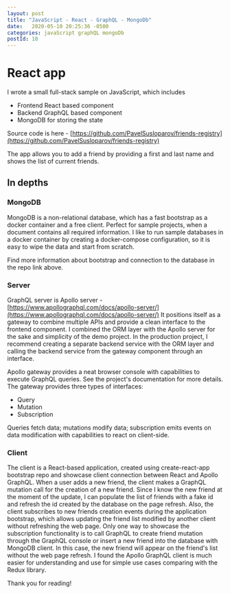 ```yaml
---
layout: post
title: "JavaScript - React - GraphQL - MongoDb"
date:   2020-05-10 20:25:36 -0500
categories: javaScript graphQL mongoDb
postId: 10
---
```


# React app

I wrote a small full-stack sample on JavaScript, which includes
* Frontend React based component
* Backend GraphQL based component
* MongoDB for storing the state

Source code is here - [https://github.com/PavelSusloparov/friends-registry](https://github.com/PavelSusloparov/friends-registry)

The app allows you to add a friend by providing a first and last name and shows the list of current friends.

## In depths

### MongoDB

MongoDB is a non-relational database, which has a fast bootstrap as a docker container and a free client.
Perfect for sample projects, when a document contains all required information.
I like to run sample databases in a docker container by creating a docker-compose configuration,
so it is easy to wipe the data and start from scratch.

Find more information about bootstrap and connection to the database in the repo link above.

### Server

GraphQL server is Apollo server - [https://www.apollographql.com/docs/apollo-server/](https://www.apollographql.com/docs/apollo-server/)
It positions itself as a gateway to combine multiple APIs and provide a clean interface to the frontend component.
I combined the ORM layer with the Apollo server for the sake and simplicity of the demo project.
In the production project, I recommend creating a separate backend service with the ORM layer and calling the backend service from the gateway component through an interface.

Apollo gateway provides a neat browser console with capabilities to execute GraphQL queries. See the project's documentation for more details.
The gateway provides three types of interfaces:
* Query
* Mutation
* Subscription

Queries fetch data; mutations modify data; subscription emits events on data modification with capabilities to react on client-side.

### Client

The client is a React-based application, created using create-react-app bootstrap repo and showcase client connection between React and Apollo GraphQL.
When a user adds a new friend, the client makes a GraphQL mutation call for the creation of a new friend.
Since I know the new friend at the moment of the update, I can populate the list of friends with a fake id and refresh the id created by the database on the page refresh.
Also, the client subscribes to new friends creation events during the application bootstrap, which allows updating the friend list modified by another client without refreshing the web page.
Only one way to showcase the subscription functionality is to call GraphQL to create friend mutation through the GraphQL console or insert a new friend into the database with MongoDB client.
In this case, the new friend will appear on the friend's list without the web page refresh.
I found the Apollo GraphQL client is much easier for understanding and use for simple use cases comparing with the Redux library.

Thank you for reading!


 
 






